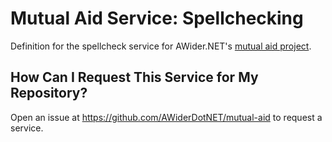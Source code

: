 # Mutual Aid Service: Spellchecking

Definition for the spellcheck service for AWider.NET's [mutual aid project](https://github.com/AWiderDotNET/mutual-aid).

## How Can I Request This Service for My Repository?

Open an issue at <https://github.com/AWiderDotNET/mutual-aid> to request a service.
